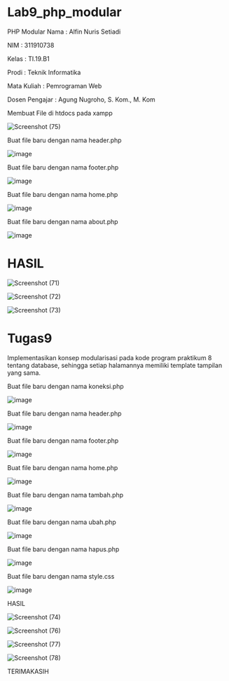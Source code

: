 # Lab9_php_modular
PHP Modular
Nama : Alfin Nuris Setiadi

NIM : 311910738

Kelas : TI.19.B1

Prodi : Teknik Informatika

Mata Kuliah : Pemrograman Web

Dosen Pengajar : Agung Nugroho, S. Kom., M. Kom

Membuat File di htdocs pada xampp

![Screenshot (75)](https://user-images.githubusercontent.com/81596397/120968745-74491a80-c793-11eb-9503-1d431d9a5eeb.png)

Buat file baru dengan nama header.php

![image](https://user-images.githubusercontent.com/81596397/120969153-04875f80-c794-11eb-909d-ff65576f7a6c.png)

Buat file baru dengan nama footer.php

![image](https://user-images.githubusercontent.com/81596397/120969209-1832c600-c794-11eb-99d4-87c43ec06cc1.png)

Buat file baru dengan nama home.php

![image](https://user-images.githubusercontent.com/81596397/120969279-2bde2c80-c794-11eb-9e0d-0109bc544465.png)

Buat file baru dengan nama about.php

![image](https://user-images.githubusercontent.com/81596397/120969339-41535680-c794-11eb-9985-fe54d0a47fbd.png)

# HASIL

![Screenshot (71)](https://user-images.githubusercontent.com/81596397/120969680-a8710b00-c794-11eb-85b7-2594fba1d705.png)

![Screenshot (72)](https://user-images.githubusercontent.com/81596397/120969681-a8710b00-c794-11eb-86dd-1730874433bf.png)

![Screenshot (73)](https://user-images.githubusercontent.com/81596397/120969687-a9a23800-c794-11eb-9032-e12988490db4.png)

# Tugas9
Implementasikan konsep modularisasi pada kode program praktikum 8 tentang
database, sehingga setiap halamannya memiliki template tampilan yang sama.

Buat file baru dengan nama koneksi.php

![image](https://user-images.githubusercontent.com/81596397/120970110-33520580-c795-11eb-8d7c-c96d718c3481.png)

Buat file baru dengan nama header.php

![image](https://user-images.githubusercontent.com/81596397/120970179-495fc600-c795-11eb-880a-2b64c26a5d29.png)

Buat file baru dengan nama footer.php

![image](https://user-images.githubusercontent.com/81596397/120970252-61374a00-c795-11eb-8110-938542b4f05c.png)

Buat file baru dengan nama home.php

![image](https://user-images.githubusercontent.com/81596397/120970320-7ad89180-c795-11eb-8460-1b1a25de1893.png)

Buat file baru dengan nama tambah.php

![image](https://user-images.githubusercontent.com/81596397/120970532-c2f7b400-c795-11eb-9a30-37655888c6c6.png)

Buat file baru dengan nama ubah.php

![image](https://user-images.githubusercontent.com/81596397/120970577-d276fd00-c795-11eb-85f1-d5506da36a3e.png)

Buat file baru dengan nama hapus.php

![image](https://user-images.githubusercontent.com/81596397/120970637-e1f64600-c795-11eb-9067-ff14171101f7.png)

Buat file baru dengan nama style.css

![image](https://user-images.githubusercontent.com/81596397/120970678-ee7a9e80-c795-11eb-88be-29707f12e20e.png)

HASIL

![Screenshot (74)](https://user-images.githubusercontent.com/81596397/120970746-05b98c00-c796-11eb-9a51-693ea834dc87.png)

![Screenshot (76)](https://user-images.githubusercontent.com/81596397/120971050-68ab2300-c796-11eb-89e5-03cfb01e7787.png)

![Screenshot (77)](https://user-images.githubusercontent.com/81596397/120971068-6d6fd700-c796-11eb-8a51-c8c860f026da.png)

![Screenshot (78)](https://user-images.githubusercontent.com/81596397/120971075-6f399a80-c796-11eb-9e87-b786f1bed814.png)


TERIMAKASIH

